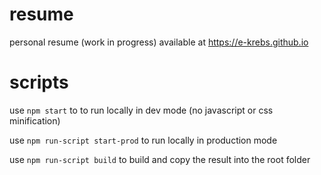 # resume
personal resume (work in progress) available at https://e-krebs.github.io

# scripts
use `npm start` to to run locally in dev mode (no javascript or css minification)

use `npm run-script start-prod` to run locally in production mode

use `npm run-script build` to build and copy the result into the root folder
